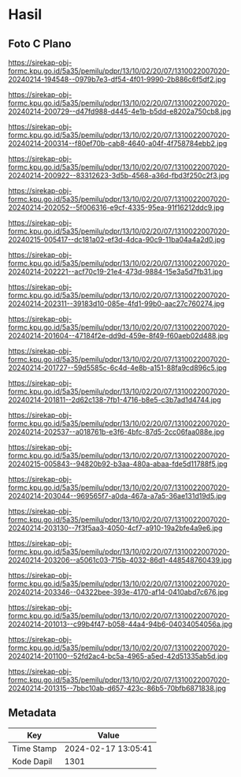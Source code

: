 # Hasil

## Foto C Plano

https://sirekap-obj-formc.kpu.go.id/5a35/pemilu/pdpr/13/10/02/20/07/1310022007020-20240214-194548--0979b7e3-df54-4f01-9990-2b886c6f5df2.jpg

https://sirekap-obj-formc.kpu.go.id/5a35/pemilu/pdpr/13/10/02/20/07/1310022007020-20240214-200729--d47fd988-d445-4e1b-b5dd-e8202a750cb8.jpg

https://sirekap-obj-formc.kpu.go.id/5a35/pemilu/pdpr/13/10/02/20/07/1310022007020-20240214-200314--f80ef70b-cab8-4640-a04f-4f758784ebb2.jpg

https://sirekap-obj-formc.kpu.go.id/5a35/pemilu/pdpr/13/10/02/20/07/1310022007020-20240214-200922--83312623-3d5b-4568-a36d-fbd3f250c2f3.jpg

https://sirekap-obj-formc.kpu.go.id/5a35/pemilu/pdpr/13/10/02/20/07/1310022007020-20240214-202052--5f006316-e9cf-4335-95ea-91f16212ddc9.jpg

https://sirekap-obj-formc.kpu.go.id/5a35/pemilu/pdpr/13/10/02/20/07/1310022007020-20240215-005417--dc181a02-ef3d-4dca-90c9-11ba04a4a2d0.jpg

https://sirekap-obj-formc.kpu.go.id/5a35/pemilu/pdpr/13/10/02/20/07/1310022007020-20240214-202221--acf70c19-21e4-473d-9884-15e3a5d7fb31.jpg

https://sirekap-obj-formc.kpu.go.id/5a35/pemilu/pdpr/13/10/02/20/07/1310022007020-20240214-202311--39183d10-085e-4fd1-99b0-aac27c760274.jpg

https://sirekap-obj-formc.kpu.go.id/5a35/pemilu/pdpr/13/10/02/20/07/1310022007020-20240214-201604--47184f2e-dd9d-459e-8f49-f60aeb02d488.jpg

https://sirekap-obj-formc.kpu.go.id/5a35/pemilu/pdpr/13/10/02/20/07/1310022007020-20240214-201727--59d5585c-6c4d-4e8b-a151-88fa9cd896c5.jpg

https://sirekap-obj-formc.kpu.go.id/5a35/pemilu/pdpr/13/10/02/20/07/1310022007020-20240214-201811--2d62c138-7fb1-4716-b8e5-c3b7ad1d4744.jpg

https://sirekap-obj-formc.kpu.go.id/5a35/pemilu/pdpr/13/10/02/20/07/1310022007020-20240214-202537--a018761b-e3f6-4bfc-87d5-2cc06faa088e.jpg

https://sirekap-obj-formc.kpu.go.id/5a35/pemilu/pdpr/13/10/02/20/07/1310022007020-20240215-005843--94820b92-b3aa-480a-abaa-fde5d11788f5.jpg

https://sirekap-obj-formc.kpu.go.id/5a35/pemilu/pdpr/13/10/02/20/07/1310022007020-20240214-203044--969565f7-a0da-467a-a7a5-36ae131d19d5.jpg

https://sirekap-obj-formc.kpu.go.id/5a35/pemilu/pdpr/13/10/02/20/07/1310022007020-20240214-203130--7f3f5aa3-4050-4cf7-a910-19a2bfe4a9e6.jpg

https://sirekap-obj-formc.kpu.go.id/5a35/pemilu/pdpr/13/10/02/20/07/1310022007020-20240214-203206--a5061c03-715b-4032-86d1-448548760439.jpg

https://sirekap-obj-formc.kpu.go.id/5a35/pemilu/pdpr/13/10/02/20/07/1310022007020-20240214-203346--04322bee-393e-4170-af14-0410abd7c676.jpg

https://sirekap-obj-formc.kpu.go.id/5a35/pemilu/pdpr/13/10/02/20/07/1310022007020-20240214-201013--c99b4f47-b058-44a4-94b6-04034054056a.jpg

https://sirekap-obj-formc.kpu.go.id/5a35/pemilu/pdpr/13/10/02/20/07/1310022007020-20240214-201100--52fd2ac4-bc5a-4965-a5ed-42d51335ab5d.jpg

https://sirekap-obj-formc.kpu.go.id/5a35/pemilu/pdpr/13/10/02/20/07/1310022007020-20240214-201315--7bbc10ab-d657-423c-86b5-70bfb6871838.jpg


## Metadata

| Key        | Value               |
| ---------- | ------------------- |
| Time Stamp | 2024-02-17 13:05:41 |
| Kode Dapil | 1301                |



